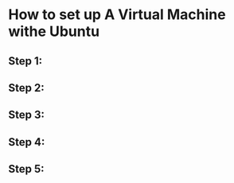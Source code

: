 
How to set up A Virtual Machine withe Ubuntu 
=======

Step 1:
-------------

Step 2:
------------

Step 3:
--------

Step 4:
-----------

Step 5:
-----------
